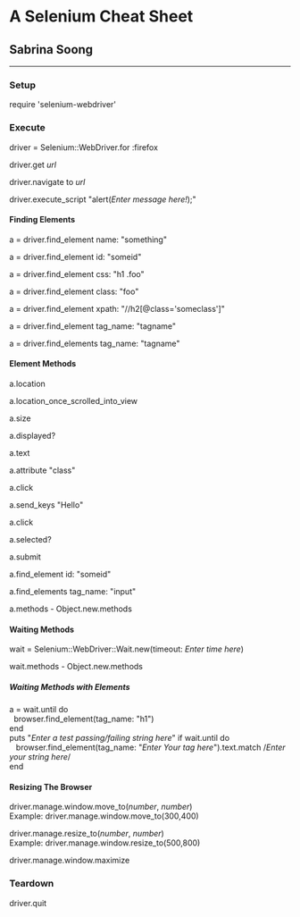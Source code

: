 <h1>A Selenium Cheat Sheet</h1>
<h2>Sabrina Soong</h2>
<hr/>

<h3>Setup</h3>
<p>require 'selenium-webdriver'</p>

<h3>Execute</h3>
<p>driver = Selenium::WebDriver.for :firefox</p>
<p>driver.get <em>url</em></p>
<p>driver.navigate to <em>url</em></p>
<p>driver.execute_script "alert(<em>Enter message here!</em>);"</p>

<h4>Finding Elements</h4>
<p>a = driver.find_element name: "something"</p>
<p>a = driver.find_element id: "someid"</p>
<p>a = driver.find_element css: "h1 .foo"</p>
<p>a = driver.find_element class: "foo"</p>
<p>a = driver.find_element xpath: "//h2[@class='someclass']"</p>
<p>a = driver.find_element tag_name: "tagname"</p>
<p>a = driver.find_elements tag_name: "tagname"</p>

<h4>Element Methods</h4>
<p>a.location
<p>a.location_once_scrolled_into_view</p>
<p>a.size</p>
<p>a.displayed?</p>
<p>a.text</p>
<p>a.attribute "class"</p>
<p>a.click</p>
<p>a.send_keys "Hello"</p>
<p>a.click</p>
<p>a.selected?</p>
<p>a.submit</p>
<p>a.find_element id: "someid"</p>
<p>a.find_elements tag_name: "input"</p>
<p>a.methods - Object.new.methods</p>

<h4>Waiting Methods</h4>
<p>wait = Selenium::WebDriver::Wait.new(timeout: <em>Enter time here</em>)
<p>wait.methods - Object.new.methods</p>
<h5>Waiting Methods with Elements</h5>
<p>a = wait.until do <br/>
&nbsp;&nbsp;browser.find_element(tag_name: "h1")<br/>
    end
<br/>
puts "<em>Enter a test passing/failing string here</em>" if wait.until do<br/>
&nbsp;&nbsp; browser.find_element(tag_name: "<em>Enter Your tag here</em>").text.match /<em>Enter your string here</em>/<br/>
end</p>

<h4>Resizing The Browser</h4>
<p>driver.manage.window.move_to(<em>number</em>, <em>number</em>) <br/>
Example: driver.manage.window.move_to(300,400)</p>
<p>driver.manage.resize_to(<em>number</em>, <em>number</em>) <br/>
Example: driver.manage.window.resize_to(500,800)</p>
<p>driver.manage.window.maximize</p>

<h3>Teardown</h3>
<p>driver.quit</p>

